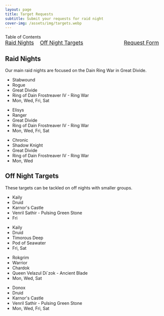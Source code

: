 ```yaml
---
layout: page
title: Target Requests
subtitle: Submit your requests for raid night
cover-img: /assets/img/targets.webp
---
```


<div class="toc-heading">Table of Contents</div>
<div style="display: flex; justify-content: space-between; align-items: center; font-size: 1.25em; margin-bottom: 20px;">
  <div style="display: flex; gap: 20px; flex: 1;">
    <a href="#raid-nights">Raid Nights</a>
    <a href="#off-night-targets">Off Night Targets</a>
  </div>
  <div style="margin-left: 20px;">
    <a href="https://docs.google.com/forms/d/e/1FAIpQLSfrdGZCRdUpdJ14DtRNTurlymNWYFvUbFBp0GvLOXvZb9JApA/viewform">Request Form</a>
  </div>
</div>

<h2 id="raid-nights">Raid Nights</h2>
<p class="raid-description">Our main raid nights are focused on the Dain Ring War in Great Divide.</p>
<div class="card-container">
  <div class="card rogue">
    <ul>
      <li>Stabwound</li>
      <li>Rogue</li>
      <li>Great Divide</li>
      <li>Ring of Dain Frostreaver IV - Ring War</li>
      <li>Mon, Wed, Fri, Sat</li>
    </ul>
  </div>
  <div class="card ranger">
    <ul>
      <li>Elisys</li>
      <li>Ranger</li>
      <li>Great Divide</li>
      <li>Ring of Dain Frostreaver IV - Ring War</li>
      <li>Mon, Wed, Fri, Sat</li>
    </ul>
  </div>
  <div class="card shadow-knight">
    <ul>
      <li>Chronic</li>
      <li>Shadow Knight</li>
      <li>Great Divide</li>
      <li>Ring of Dain Frostreaver IV - Ring War</li>
      <li>Mon, Wed</li>
    </ul>
  </div>
</div>

<h2 id="off-night-targets">Off Night Targets</h2>
<p class="raid-description">These targets can be tackled on off nights with smaller groups.</p>
<div class="card-container">
  <div class="card druid">
    <ul>
      <li>Kaily</li>
      <li>Druid</li>
      <li>Karnor's Castle</li>
      <li>Venril Sathir - Pulsing Green Stone</li>
      <li>Fri</li>
    </ul>
  </div>
  <div class="card druid">
    <ul>
      <li>Kaily</li>
      <li>Druid</li>
      <li>Timorous Deep</li>
      <li>Pod of Seawater</li>
      <li>Fri, Sat</li>
    </ul>
  </div>
  <div class="card warrior">
    <ul>
      <li>Rokgrim</li>
      <li>Warrior</li>
      <li>Chardok</li>
      <li>Queen Velazul Di`zok - Ancient Blade</li>
      <li>Mon, Wed, Sat</li>
    </ul>
  </div>
  <div class="card druid">
    <ul>
      <li>Donox</li>
      <li>Druid</li>
      <li>Karnor's Castle</li>
      <li>Venril Sathir - Pulsing Green Stone</li>
      <li>Mon, Wed, Fri, Sat</li>
    </ul>
  </div>
</div>

